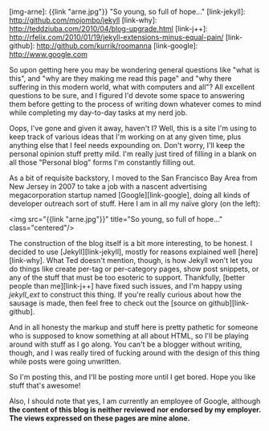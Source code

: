 [img-arne]: {{link "arne.jpg"}} "So young, so full of hope..."
[link-jekyll]: http://github.com/mojombo/jekyll
[link-why]: http://teddziuba.com/2010/04/blog-upgrade.html
[link-j++]: http://rfelix.com/2010/01/19/jekyll-extensions-minus-equal-pain/
[link-github]: http://github.com/kurrik/roomanna
[link-google]: http://www.google.com

So upon getting here you may be wondering general questions like "what is
this", and "why are they making me read this page" and "why there suffering in
this modern world, what with computers and all"?  All excellent questions to be
sure, and I figured I'd devote some space to answering them before getting to
the process of writing down whatever comes to mind while completing my
day-to-day tasks at my nerd job.

<!--BREAK-->

Oops, I've gone and given it away, haven't I?  Well, this is a site I'm using
to keep track of various ideas that I'm working on at any given time,
plus anything else that I feel needs expounding on.  Don't worry, I'll keep
the personal opinion stuff pretty mild.  I'm really just tired of filling in a
blank on all those "Personal blog" forms I'm constantly filling out.

As a bit of requisite backstory, I moved to the San Francisco Bay Area from
New Jersey in 2007 to take a job with a nascent advertising megacorporation
startup named [Google][link-google], doing all kinds of developer outreach
sort of stuff. Here I am in all my naïve glory (on the left):

<img src="{{link "arne.jpg"}}" title="So young, so full of hope..." class="centered"/>

The construction of the blog itself is a bit more interesting, to be honest. I
decided to use [Jekyll][link-jekyll], mostly for reasons explained
well [here][link-why].  What Ted doesn't
mention, though, is how Jekyll won't let you do things like create per-tag
or per-category pages, show post snippets, or any of the stuff that
must be too esoteric to support.  Thankfully, [better people than me][link-j++]
have fixed such issues, and I'm happy using _jekyll\_ext_ to construct this
thing.  If you're really curious about how the sausage is made, then feel
free to check out the [source on github][link-github].

And in all honesty the markup and stuff here is pretty pathetic for someone
who is supposed to know something at all about HTML, so I'll be playing around
with stuff as I go along.  You can't be a blogger without writing, though, and
I was really tired of fucking around with the design of this thing while posts
were going unwritten.

So I'm posting this, and I'll be posting more until I get bored.  Hope you like
stuff that's awesome!

Also, I should note that yes, I am currently an employee of Google, although
**the content of this blog is neither reviewed nor endorsed by my employer.  The 
views expressed on these pages are mine alone.**
